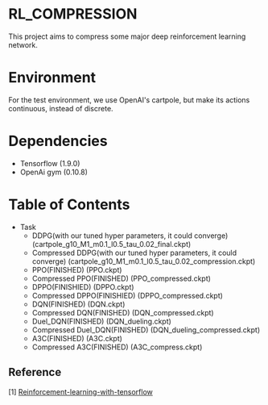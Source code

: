 # RL_COMPRESSION
This project aims to compress some major deep reinforcement learning network.
# Environment
For the test environment, we use OpenAI's cartpole, but make its actions continuous, instead of discrete.
# Dependencies
- Tensorflow (1.9.0)
- OpenAi gym (0.10.8)
# Table of Contents
* Task
  * DDPG(with our tuned hyper parameters, it could converge)
  (cartpole_g10_M1_m0.1_l0.5_tau_0.02_final.ckpt)
  * Compressed DDPG(with our tuned hyper parameters, it could converge)
  (cartpole_g10_M1_m0.1_l0.5_tau_0.02_compression.ckpt)
  * PPO(FINISHED)
  (PPO.ckpt)
  * Compressed PPO(FINISHED)
  (PPO_compressed.ckpt)
  * DPPO(FINISHIED)
  (DPPO.ckpt)
  * Compressed DPPO(FINISHIED)
  (DPPO_compressed.ckpt)
  * DQN(FINISHED)
  (DQN.ckpt)
  * Compressed DQN(FINISHED)
  (DQN_compressed.ckpt)
  * Duel_DQN(FINISHED)
  (DQN_dueling.ckpt)
  * Compressed Duel_DQN(FINISHED)
  (DQN_dueling_compressed.ckpt)
  * A3C(FINISHED)
   (A3C.ckpt)
  * Compressed A3C(FINISHED)
  (A3C_compress.ckpt)
 
 ## Reference

[1] [Reinforcement-learning-with-tensorflow](https://github.com/MorvanZhou/Reinforcement-learning-with-tensorflow)  

